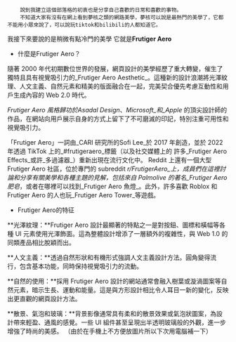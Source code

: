         說到我建立這個部落格的初衷也是分享自己喜歡的日常和喜歡的事物。
        不知道大家有沒有在網上看到夢核之類的網路美學，夢核可以說是最熱門的美學了，它都不能用小眾來說了，可以說玩tiktok和bilibili的人都知道它。
我接下來要說的是稍微有點冷門的美學
它就是**Frutiger Aero**
- 什麼是Frutiger Aero？

隨著 2000 年代初期數位世界的發展，網頁設計的美學經歷了重大轉變，催生了獨特且具有視覺吸引力的_Frutiger Aero Aesthetic_。這種新的設計浪潮將光澤紋理、人文主義、自然元素和精美的版面融合在一起，完美契合優先考慮互動性和用戶生成內容的 Web 2.0 時代。

_Frutiger Aero 風格歸功於Asadal Design_、_Microsoft_和_Apple_ 的頂尖設計師的作品，在網站向用戶展示自身的方式上留下了不可磨滅的印記，特別注重可用性和視覺吸引力。

「Frutiger Aero」一詞由_CARI 研究所的Sofi Lee_於 2017 年創造，並於 2022 年透過 TikTok 上的_#frutigeraero_標籤（以及社交媒體上的 許多_Frutiger Aero Effects_或許_多過濾器_）重新出現在流行文化中。 Reddit 上還有一個大型 Frutiger Aero 社區，位於專門的 subreddit _r/FrutigerAero_上，成員們在這裡討論和分享有關美學和各種主題的見解，包括來自 Palmolive 的著名_Frutiger Aero 肥皂_，或者在哪裡可以找到_Frutiger Aero 魚燈_。此外，許多喜歡 Roblox 和 Frutiger Aero 的人也玩_Frutiger Aero Tower_等遊戲。
- Frutiger Aero的特征

**光澤紋理：**Frutiger Aero 設計最顯著的特點之一是對按鈕、圖標和橫幅等各種 UI 元素使用光澤飾面。這為整體設計增添了一層額外的複雜性，與 Web 1.0 的同類產品相比脫穎而出。

**人文主義：**透過自然形狀和有機形式強調人文主義設計方法。圓角變得流行，包含基本功能，同時保持視覺吸引力的流動。

**自然的使用：**採用 Frutiger Aero 設計的網站通常會融入樹葉或漩渦圖案等自然元素，暗示生長、運動和能量。這是與方形設計相比令人耳目一新的變化，反映出更直觀的網頁設計方法。

**散景、氣泡和玻璃：**背景影像通常具有柔和的散景效果或氣泡狀圖案，為設計帶來輕盈、通風的感覺。一些 UI 組件甚至呈現出半透明玻璃般的外觀，進一步增強了時尚的美感。
（由於在手機上不方便放圖片所以下次用電腦補一下）